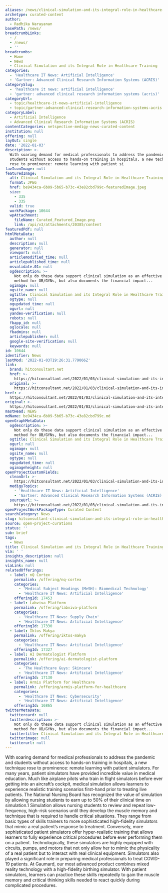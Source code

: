 ```yaml
---
aliases: /news/clinical-simulation-and-its-integral-role-in-healthcare-training
archetype: curated-content
author:
  - Radhika Narayanan
basePath: /news/
breadcrumbLinks:
  - /
  - /news/
  - ''
breadcrumbs:
  - Home
  - News
  - Clinical Simulation and its Integral Role in Healthcare Training
categories:
  - 'Healthcare IT News: Artificial Intelligence'
  - 'Gartner: Advanced Clinical Research Information Systems (ACRIS)'
categorySlug:
  - 'healthcare it news: artificial intelligence'
  - 'gartner: advanced clinical research information systems (acris)'
categoryUrl:
  - topic/healthcare-it-news-artificial-intelligence
  - topic/gartner-advanced-clinical-research-information-systems-acris
categoryLabel:
  - Artificial Intelligence
  - Advanced Clinical Research Information Systems (ACRIS)
contentCategories: netspective-medigy-news-curated-content
institution: null
offering: null
layOut: single
date: '2022-01-03'
description: >-
  With soaring demand for medical professionals to address the pandemic and
  students without access to hands-on training in hospitals, a new technique
  rose to prominence: remote learning with patient si
favIconImage: null
featuredImage:
  alt: Clinical Simulation and its Integral Role in Healthcare Training
  format: JPEG
  href: be9434ca-6b09-5b65-b73c-43e82cbd799c-featuredImage.jpeg
  size:
    - 335
    - 335
  valid: true
  workPackage: 10644
  wpAttachment:
    fileName: Curated_Featured_Image.png
    link: /api/v3/attachments/20385/content
featuredPdf: null
htmlMetaData:
  author: null
  description: null
  generator: null
  viewport: null
  articlemodified_time: null
  articlepublished_time: null
  msvalidate.01: null
  ogdescription: >-
    Not only do these data support clinical simulation as an effective training
    method for OB/GYNs, but also documents the financial impact...
  ogimage: null
  ogsite_name: null
  ogtitle: Clinical Simulation and its Integral Role in Healthcare Training
  ogtype: null
  ogupdated_time: null
  ogurl: null
  yandex-verification: null
  robots: null
  fbapp_id: null
  oglocale: null
  fbadmins: null
  articlepublisher: null
  google-site-verification: null
  keywords: null
id: 10644
identifier: News
lastMod: '2022-01-03T19:26:31.779066Z'
link:
  brand: hitconsultant.net
  href: >-
    https://hitconsultant.net/2022/01/03/clinical-simulation-and-its-integral-role-in-healthcare-training/#.YdNF52jP1PY
  original: >-
    https://hitconsultant.net/2022/01/03/clinical-simulation-and-its-integral-role-in-healthcare-training/#.YdNF52jP1PY
href: >-
  https://hitconsultant.net/2022/01/03/clinical-simulation-and-its-integral-role-in-healthcare-training/#.YdNF52jP1PY
original: >-
  https://hitconsultant.net/2022/01/03/clinical-simulation-and-its-integral-role-in-healthcare-training/#.YdNF52jP1PY
mastHead: NEWS
mdName: be9434ca-6b09-5b65-b73c-43e82cbd799c.md
openGraphMetaData:
  ogdescription: >-
    Not only do these data support clinical simulation as an effective training
    method for OB/GYNs, but also documents the financial impact...
  ogtitle: Clinical Simulation and its Integral Role in Healthcare Training
  ogurl: null
  ogimage: null
  ogsite_name: null
  ogtype: null
  ogupdated_time: null
  ogimageheight: null
openProjectCustomFields:
  cleanUrl: >-
    https://hitconsultant.net/2022/01/03/clinical-simulation-and-its-integral-role-in-healthcare-training/#.YdNF52jP1PY
  medigyTopics:
    - 'Healthcare IT News: Artificial Intelligence'
    - 'Gartner: Advanced Clinical Research Information Systems (ACRIS)'
  sourceUrl: >-
    https://hitconsultant.net/2022/01/03/clinical-simulation-and-its-integral-role-in-healthcare-training/#.YdNF52jP1PY
openProjectWorkPackageType: Curated Content
searchCategory: News
slug: hitconsultant-clinical-simulation-and-its-integral-role-in-healthcare-training
source: open-project-curations
status: ''
sub: brief
tags:
  - News
title: Clinical Simulation and its Integral Role in Healthcare Training
via: ' '
insights_description: null
insights_name: null
viaLink: null
relatedOfferings:
  - label: nQ Cortex
    permalink: /offering/nq-cortex
    categories:
      - 'Medical Subject Headings (MeSH): Biomedical Technology'
      - 'Healthcare IT News: Artificial Intelligence'
    offeringId: 17453
  - label: Labviva Platform
    permalink: /offering/labviva-platform
    categories:
      - 'Healthcare IT News: Supply Chain'
      - 'Healthcare IT News: Artificial Intelligence'
    offeringId: 17330
  - label: Iktos Makya
    permalink: /offering/iktos-makya
    categories:
      - 'Healthcare IT News: Artificial Intelligence'
    offeringId: 17327
  - label: AI Dermatologist Platform
    permalink: /offering/ai-dermatologist-platform
    categories:
      - 'The Healthcare Guys: Skincare'
      - 'Healthcare IT News: Artificial Intelligence'
    offeringId: 17130
  - label: Armis Platform for Healthcare
    permalink: /offering/armis-platform-for-healthcare
    categories:
      - 'Healthcare IT News: Cybersecurity'
      - 'Healthcare IT News: Artificial Intelligence'
    offeringId: 16865
twitterMetaData:
  twittercard: null
  twitterdescription: >-
    Not only do these data support clinical simulation as an effective training
    method for OB/GYNs, but also documents the financial impact...
  twittertitle: Clinical Simulation and its Integral Role in Healthcare Training
  twitterimage: null
  twitterurl: null
---
```

<p>With soaring demand for medical professionals to address the pandemic and students without access to hands-on training in hospitals, a new technique rose to prominence: remote learning with patient simulators.
For many years, patient simulators have provided incredible value in medical education.
Much like airplane pilots who train in flight simulators before ever getting into an aircraft’s cockpit, medical simulation allows learners to experience realistic training scenarios first-hand prior to treating live patients.
The National Nursing Board has recognized the value of simulation by allowing nursing students to earn up to 50% of their clinical time on simulation.1 Simulation allows nursing students to review and repeat low-frequency, high-risk scenarios until they develop the muscle memory and technique that is required to handle critical situations.
They range from basic types of skills trainers to more sophisticated high-fidelity simulators that mimic a real patient’s response to treatment.
Conversely, more sophisticated patient simulators offer hyper-realistic training that allows learners to fully experience critical procedures before ever performing them on a patient.
Technologically, these simulators are highly equipped with circuits, pumps, and motors that not only allow her to mimic the physicality of a real patient but to interact with real clinical equipment.
Simulators also played a significant role in preparing medical professionals to treat COVID-19 patients.
At Gaumard, our most advanced product combines mixed reality technology with a high-fidelity birthing simulator.
With patient simulators, learners can practice these skills repeatedly to gain the muscle memory and critical thinking skills needed to react quickly during complicated procedures.</p>